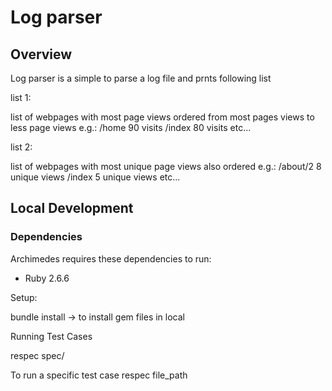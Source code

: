 # Log parser

## Overview

Log parser is a simple to parse a log file and prnts following list

list 1:

list of webpages with most page views ordered from most pages views to less page views
e.g.:
/home 90 visits /index 80 visits etc...

list 2:

list of webpages with most
unique page views also ordered
e.g.:
/about/2 8 unique views
/index 5 unique views etc...

## Local Development

### Dependencies

Archimedes requires these dependencies to run:

- Ruby 2.6.6

Setup:

bundle install -> to install gem files in local

Running Test Cases

respec spec/

To run a specific test case
respec file_path
